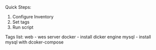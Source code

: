 Quick Steps:
1. Configure Inventory
2. Set tags
3. Run script

Tags list:
web - wes server
docker  - install dicker engine
mysql - install mysql with dcoker-compose
